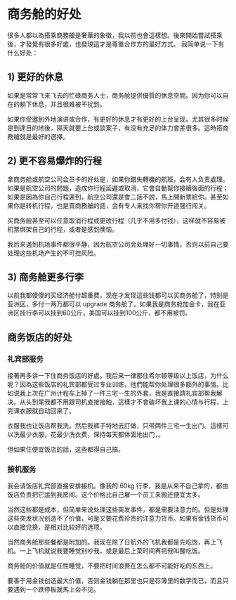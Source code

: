# 商务舱的好处

很多人都以為搭乘商務艙是奢華的象徵，我以前也會這樣想。後來開始嘗試搭乘後，才發覺有很多好處，也發現這才是尊重合作方的最好方式。
我简单说一下有什么好处：

## 1) 更好的休息

如果是常常飞来飞去的忙碌商务人士，商务舱提供優質的休息空間。因为你可以自在的躺下休息，并且很难被干扰到。

如果你受邀到外地演讲或合作，有更好的休息才有更好的上台呈现。尤其很多时候是到達目的地後，隔天就要上台或談案子，有没有充足的体力會差很多。這時搭商務艙就是最好的選擇。
## 2) 更不容易爆炸的行程

拿商务舱或航空公司会员卡的好处是，如果你錯失轉機的航班，会有人负责處理。如果是航空公司的問題，造成你行程延遲或取消，它會自動幫你接續後面的行程；如果是因為你自己行程遲到，航空公司還是會二話不說，馬上開新票給你。甚至如果你是转机行程，也是買商務艙的話，会有专人来找你帮你开道强行闯关。

买商务舱甚至可以任意取消行程或更改行程（几乎不用多付钱），这样就不容易被机票绑架自己的行程，或者是感到懊恼。

我后来遇到机场事件都很平静，因为航空公司会处理好一切事情，否则以前自己要处理这些机场产生的不可控风险。

## 3) 商务舱更多行李

以前我都傻傻的买经济舱付超重费，现在才发现這些钱都可以买商务舱了，特别是亚洲区，多付一两万都可以 upgrade 商务舱了。如果我是商务舱加金卡，我在亚洲区挂行李可以挂到60公斤，美国可以挂到100公斤，都不用被罚。

## 商务饭店的好处

### 礼宾部服务

接著再多讲一下住商务饭店的好處。我后来一律都住希尔顿等级以上饭店，为什么呢？因為这些饭店的礼宾部都受过专业训练，他們能帮你处理很多额外的事情。比如说我上次在广州计程车上掉了一件三宅一生的外套，我是直接請礼宾部帮我解决。从头到尾我都不用跟司机直接接触，這樣才不會破坏我上课的心情与行程，上完课衣服就自动回来了。

衣服我也让饭店帮我洗。然后我裤子特地去訂做，只带两件三宅一生出门。這樣可以洗最少衣服，花最少洗衣费，保持每天都体面地出门，。

但如果住便宜饭店的話，这些都得自己搞。

### 接机服务

我会请饭店礼宾部直接安排接机。像我的 60kg 行李，我是从来不自己拿的，都由饭店负责把它运到我房间。这个价格比自己雇一个员工来搬还便宜太多。

当然这些都是成本，但简单来说处理这些突发事件，都是需要注意力的。但是处理这些突发状况创造不了价值，可是又要花费珍贵的注意力货币。如果有金钱货币可以直接兌换，是相对比较好的选项。

当然商务舱那些餐都是附加的。我现在除了日航外的飞机我都是先吃饱，再上飞机。一上飞机就说我要睡觉别吵我，或是最后上菜时间再把我叫醒吃饭。

商务舱的价值就是任性睡觉，不要把时间浪费在怎么都不可能好吃的东西上。

要善于用金钱创造最大价值，否则金钱躺在那里也只是存簿里的数字而已，而且只要遇到一个跌停板就馬上会不见。
